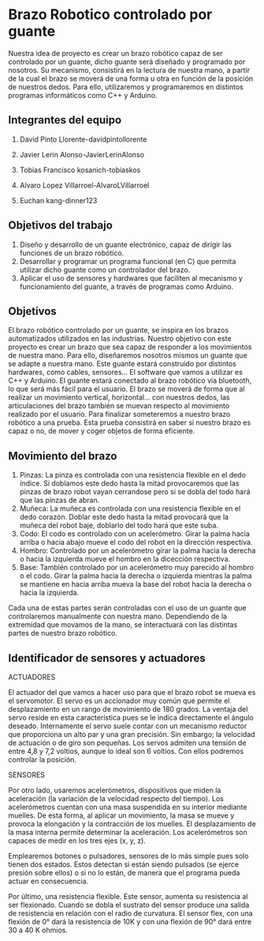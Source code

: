 # Brazo Robotico controlado por guante

Nuestra idea de proyecto es crear un brazo robótico capaz de ser controlado por un guante, dicho guante será diseñado y programado por nosotros. Su mecanismo, consistirá en la lectura de nuestra mano, a partir de la cual el brazo se moverá de una forma u otra en función de la posición de nuestros dedos. Para ello, utilizaremos y programaremos en distintos programas informáticos como C++ y Arduino.

## Integrantes del equipo

1. David Pinto Llorente-davidpintollorente 

2. Javier Lerin Alonso-JavierLerinAlonso

3. Tobias Francisco kosanich-tobiaskos

4. Alvaro Lopez Villarroel-AlvaroLVillarroel

5. Euchan kang-dinner123

## Objetivos del trabajo

1. Diseño y desarrollo de un guante electrónico, capaz de dirigir las funciones de un brazo robótico.
2. Desarrollar y programar un programa funcional (en C) que permita utilizar dicho guante como un controlador del brazo.
3. Aplicar el uso de sensores y hardwares que faciliten al mecanismo y funcionamiento del guante, a través de programas como Arduino.   

## Objetivos

El brazo robótico controlado por un guante, se inspira en los brazos automatizados utilizados en las industrias. Nuestro objetivo con este proyecto es crear un brazo que sea capaz de responder a los movimientos de nuestra mano. Para ello, diseñaremos nosotros mismos un guante que se adapte a nuestra mano. Este guante estará construido por distintos hardwares, como cables, sensores... El software que vamos a utilizar es C++ y Arduino. El guante estará conectado al brazo robótico via bluetooth, lo que será más fácil para el usuario. El brazo se moverá de forma que al realizar un movimiento vertical, horizontal... con nuestros dedos, las articulaciones del brazo también se muevan respecto al movimiento realizado por el usuario. Para finalizar someteremos a nuestro brazo robótico a una prueba. Esta prueba consistirá en saber si nuestro brazo es capaz o no, de mover y coger objetos de forma eficiente.

## Movimiento del brazo
1. Pinzas:
La pinza es controlada con una resistencia flexible en el dedo índice. Si doblamos este dedo hasta la mitad provocaremos que las pinzas de brazo robot vayan cerrandose pero si se dobla del todo hará que las pinzas de abran.
2. Muñeca:
La muñeca es controlada con una resistencia flexible en el dedo corazón. Doblar este dedo hasta la mitad provocará que la muñeca del robot baje, doblarlo del todo hará que este  suba.
3. Codo:
El codo es controlado con un acelerómetro. Girar la palma hacia arriba o hacia abajo mueve el codo del robot en la dirección respectiva.
4. Hombro:
Controlado por un acelerómetro girar la palma hacia la derecha o hacia la izquierda mueve el hombro en la dicección respectiva. 
5. Base:
También controlado por un acelerómetro muy parecido al hombro o el codo. Girar la palma hacia la derecha o izquierda mientras la palma se mantiene en hacia arriba mueva la base del robot hacia la derecha o hacia la izquierda. 

Cada una de estas partes serán controladas con el uso de un guante que controlaremos manualmente con nuestra mano.
Dependiendo de la extremidad que movamos de la mano, se interactuará con las distintas partes de nuestro brazo robótico.

## Identificador de sensores y actuadores

ACTUADORES

El actuador del que vamos a hacer uso para que el brazo robot se mueva es el servomotor. El servo es un accionador muy común que permite el desplazamiento en un rango de movimiento de 180 grados. La ventaja del servo reside en esta característica pues se le indica directamente el ángulo deseado. Internamente el servo suele contar con un mecanismo reductor que proporciona un alto par y una gran precisión. Sin embargo; la velocidad de actuación o de giro son pequeñas. Los servos admiten una tensión de entre 4,8 y 7,2 voltios, aunque lo ideal son 6 voltios. Con ellos podremos controlar la posición.

SENSORES

Por otro lado, usaremos acelerómetros, dispositivos que miden la aceleración (la variación de la velocidad respecto del tiempo). Los acelerómetros cuentan con una masa suspendida en su interior mediante muelles. De esta forma, al aplicar un movimiento, la masa se mueve y provoca la elongación y la contracción de los muelles. El desplazamiento de la masa interna permite determinar la aceleración. Los acelerómetros son capaces de medir en los tres ejes (x, y, z).

Emplearemos botones o pulsadores, sensores de lo más simple pues solo tienen dos estados. Estos detectan si están siendo pulsados (se ejerce presión sobre ellos) o si no lo están, de manera que el programa pueda actuar en consecuencia. 

Por último, una resistencia flexible. Este sensor, aumenta su resistencia al ser flexionado. Cuando se dobla el sustrato del sensor produce una salida de resistencia en relación con el radio de curvatura. El sensor flex, con una flexión de 0° dará la resistencia de 10K y con una flexión de 90° dará entre 30 a 40 K ohmios.
